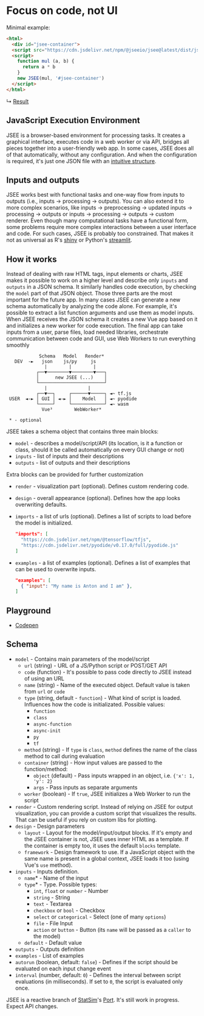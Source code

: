 # Focus on code, not UI

Minimal example:
```html
<html>
  <div id="jsee-container">
  <script src="https://cdn.jsdelivr.net/npm/@jseeio/jsee@latest/dist/jsee.runtime.js"></script>
  <script>
    function mul (a, b) {
      return a * b
    }
    new JSEE(mul, '#jsee-container')
  </script>
</html>
```

↳ [Result](https://jsee.org/test/minimal1.html)

## JavaScript Execution Environment

JSEE is a browser-based environment for processing tasks. It creates a graphical interface, executes code in a web worker or via API, bridges all pieces together into a user-friendly web app. In some cases, JSEE does all of that automatically, without any configuration. And when the configuration is required, it's just one JSON file with an [intuitive structure](#schema).

## Inputs and outputs

JSEE works best with functional tasks and one-way flow from inputs to outputs (i.e., inputs → processing → outputs). You can also extend it to more complex scenarios, like inputs → preprocessing → updated inputs → processing → outputs or inputs → processing → outputs → custom renderer. Even though many computational tasks have a functional form, some problems require more complex interactions between a user interface and code. For such cases, JSEE is probably too constrained. That makes it not as universal as R's [shiny](https://shiny.rstudio.com/) or Python's [streamlit](https://streamlit.io/).

## How it works

Instead of dealing with raw HTML tags, input elements or charts, JSEE makes it possible to work on a higher level and describe only `inputs` and `outputs` in a JSON schema. It similarly handles code execution, by checking the `model` part of that JSON object. Those three parts are the most important for the future app. In many cases JSEE can generate a new schema automatically by analyzing the code alone. For example, it's possible to extract a list function arguments and use them as model inputs. When JSEE receives the JSON schema it creates a new Vue app based on it and initializes a new worker for code execution. The final app can take inputs from a user, parse files, load needed libraries, orchestrate communication between code and GUI, use Web Workers to run everything smoothly

```text
            Schema   Model   Render*
   DEV  -►   json    js/py     js
              |        |        |
           ┌──▼────────▼────────▼───┐
           │      new JSEE (...)    │
           └────────────────────────┘
              |               |
           ┌──▼──┐     ┌──────▼─────┐ ◄~ tf.js
 USER  ◄-► │ GUI │ ◄-► │    Model   │ ◄~ pyodide
           └─────┘     └────────────┘ ◄~ wasm
             Vue³        WebWorker*

 * - optional
```

JSEE takes a schema object that contains three main blocks:

- `model` - describes a model/script/API (its location, is it a function or class, should it be called automatically on every GUI change or not)
- `inputs` - list of inputs and their descriptions
- `outputs` - list of outputs and their descriptions

Extra blocks can be provided for further customization

- `render` - visualization part (optional). Defines custom rendering code.
- `design` - overall appearance (optional). Defines how the app looks overwriting defaults.
- `imports` - a list of urls (optional). Defines a list of scripts to load before the model is initialized.

  ```json
  "imports": [
    "https://cdn.jsdelivr.net/npm/@tensorflow/tfjs",
    "https://cdn.jsdelivr.net/pyodide/v0.17.0/full/pyodide.js"
  ]
  ```

- `examples` - a list of examples (optional). Defines a list of examples that can be used to overwrite inputs.

  ```json
  "examples": [
    { "input": "My name is Anton and I am" },
  ]
  ```

## Playground

- [Codepen](https://codepen.io/jseeio/pen/NWayjJe)

## Schema

- `model` - Contains main parameters of the model/script
  - `url` (string) - URL of a JS/Python script or POST/GET API
  - `code` (function) - It's possible to pass code directly to JSEE instead of using an URL
  - `name` (string) - Name of the executed object. Default value is taken from `url` or `code`
  - `type` (string, default - `function`) - What kind of script is loaded. Influences how the code is initializated. Possible values:
    - `function`
    - `class`
    - `async-function`
    - `async-init`
    - `py`
    - `tf`
  - `method` (string) - If `type` is `class`, `method` defines the name of the class method to call during evaluation
  - `container` (string) - How input values are passed to the function/method:
    - `object` (default) - Pass inputs wrapped in an object, i.e. `{'x': 1, 'y': 2}`
    - `args` - Pass inputs as separate arguments
  - `worker` (boolean) - If `true`, JSEE initializes a Web Worker to run the script
- `render` - Custom rendering script. Instead of relying on JSEE for output visualization, you can provide a custom script that visualizes the results. That can be useful if you rely on custom libs for plotting.
- `design` - Design parameters
  - `layout` - Layout for the model/input/output blocks. If it's empty and the JSEE container is not, JSEE uses inner HTML as a template. If the container is empty too, it uses the default `blocks` template.
  - `framework` - Design framework to use. If a JavaScript object with the same name is present in a global context, JSEE loads it too (using Vue's `use` method).
- `inputs` - Inputs definition.
  - `name`* - Name of the input
  - `type`* - Type. Possible types:
    - `int`, `float` or `number` - Number
    - `string` - String
    - `text` - Textarea
    - `checkbox` or `bool` - Checkbox
    - `select` or `categorical` - Select (one of many `options`)
    - `file` - File Input
    - `action` or `button` - Button (its `name` will be passed as a `caller` to the model)
  - `default` - Default value
- `outputs` - Outputs definition
- `examples` - List of examples
- `autorun` (boolean, default: `false`) - Defines if the script should be evaluated on each input change event
- `interval` (number, default: `0`) - Defines the interval between script evaluations (in milliseconds). If set to `0`, the script is evaluated only once.

JSEE is a reactive branch of [StatSim](https://statsim.com)'s [Port](https://github.com/statsim/port). It's still work in progress. Expect API changes.
